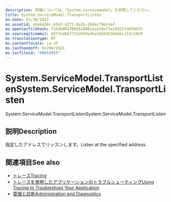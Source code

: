 ```yaml
---
description: 詳細については、「System.servicemodel」を参照してください。
title: System.ServiceModel.TransportListen
ms.date: 03/30/2017
ms.assetid: a5e6438c-6562-42f2-8a3b-2bdecf9dc4af
ms.openlocfilehash: f343b0047005528461ecb20ef5ec8321fd4f8b55
ms.sourcegitcommit: ddf7edb67715a5b9a45e3dd44536dabc153c1de0
ms.translationtype: MT
ms.contentlocale: ja-JP
ms.lasthandoff: 02/06/2021
ms.locfileid: "99653915"
---
```

# <a name="systemservicemodeltransportlisten"></a><span data-ttu-id="6146b-103">System.ServiceModel.TransportListen</span><span class="sxs-lookup"><span data-stu-id="6146b-103">System.ServiceModel.TransportListen</span></span>

<span data-ttu-id="6146b-104">System.ServiceModel.TransportListen</span><span class="sxs-lookup"><span data-stu-id="6146b-104">System.ServiceModel.TransportListen</span></span>  
  
## <a name="description"></a><span data-ttu-id="6146b-105">説明</span><span class="sxs-lookup"><span data-stu-id="6146b-105">Description</span></span>  

 <span data-ttu-id="6146b-106">指定したアドレスでリッスンします。</span><span class="sxs-lookup"><span data-stu-id="6146b-106">Listen at the specified address.</span></span>  
  
## <a name="see-also"></a><span data-ttu-id="6146b-107">関連項目</span><span class="sxs-lookup"><span data-stu-id="6146b-107">See also</span></span>

- [<span data-ttu-id="6146b-108">トレース</span><span class="sxs-lookup"><span data-stu-id="6146b-108">Tracing</span></span>](index.md)
- [<span data-ttu-id="6146b-109">トレースを使用したアプリケーションのトラブルシューティング</span><span class="sxs-lookup"><span data-stu-id="6146b-109">Using Tracing to Troubleshoot Your Application</span></span>](using-tracing-to-troubleshoot-your-application.md)
- [<span data-ttu-id="6146b-110">管理と診断</span><span class="sxs-lookup"><span data-stu-id="6146b-110">Administration and Diagnostics</span></span>](../index.md)
